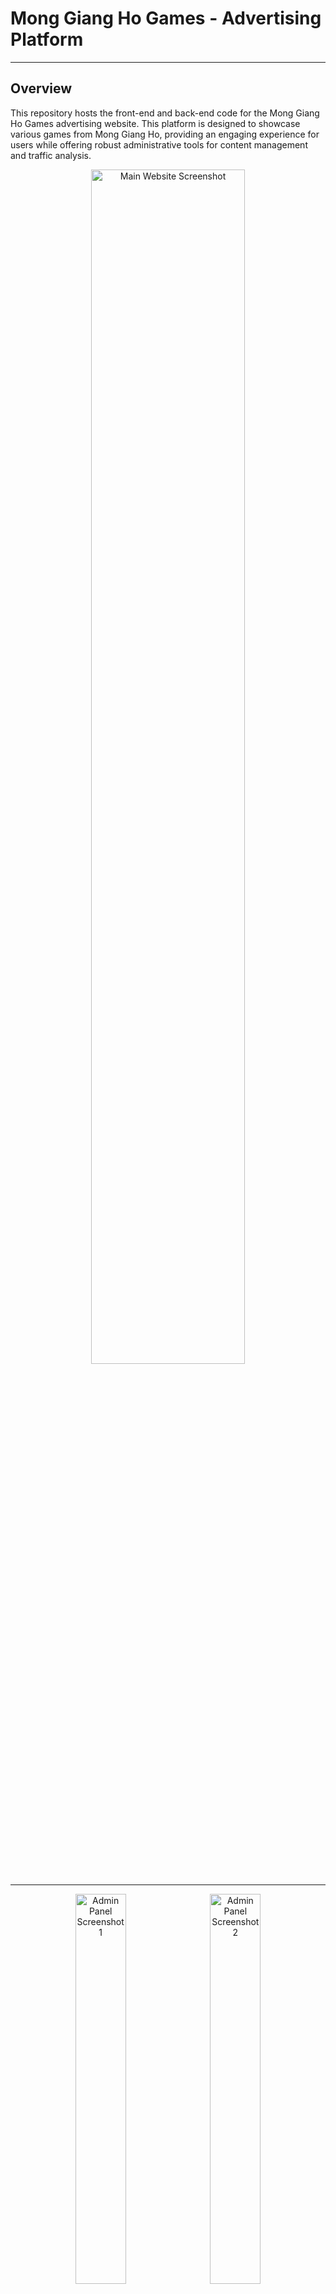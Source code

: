 <h1>Mong Giang Ho Games - Advertising Platform</h1>

---

<h2>Overview</h2>
<p>This repository hosts the front-end and back-end code for the Mong Giang Ho Games advertising website. This platform is designed to showcase various games from Mong Giang Ho, providing an engaging experience for users while offering robust administrative tools for content management and traffic analysis.</p>

<p align="center">
  <img src="https://github.com/user-attachments/assets/0a939ca5-3eb9-482e-b3c3-7fe9ef2520ce" alt="Main Website Screenshot" width="70%" />
</p>

---

<p align="center">
  <img src="https://github.com/user-attachments/assets/e7d52414-db2b-4921-9d68-e52304ab8b89" alt="Admin Panel Screenshot 1" width="40%" style="display: inline-block; margin: 0 1%;" />
  <img src="https://github.com/user-attachments/assets/0bdbc895-df7f-45fb-b430-78e9ef2520ce" alt="Admin Panel Screenshot 2" width="40%" style="display: inline-block; margin: 0 1%;" />
</p>
